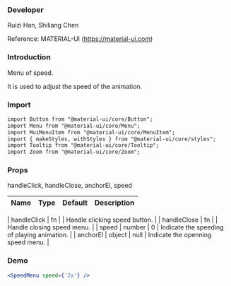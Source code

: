 ### **Developer**

Ruizi Han, Shiliang Chen

Reference: MATERIAL-UI (https://material-ui.com)

### **Introduction**

Menu of speed.

It is used to adjust the speed of the animation.

### **Import**

```html
import Button from "@material-ui/core/Button"; 
import Menu from "@material-ui/core/Menu"; 
import MuiMenuItem from "@material-ui/core/MenuItem";
import { makeStyles, withStyles } from "@material-ui/core/styles"; 
import Tooltip from "@material-ui/core/Tooltip"; 
import Zoom from "@material-ui/core/Zoom";
```

### **Props**

handleClick, handleClose, anchorEl, speed

| Name | Type | Default | Description |
| ---- | ---- | ------- | ----------- |

| handleClick | fn | | Handle clicking speed button. |
| handleClose | fn | | Handle closing speed menu. |
| speed | number | 0 | Indicate the speeding of playing animation. |
| anchorEl | object | null | Indicate the openning speed menu. |

### **Demo**

```jsx
<SpeedMenu speed={'2x'} />
```
